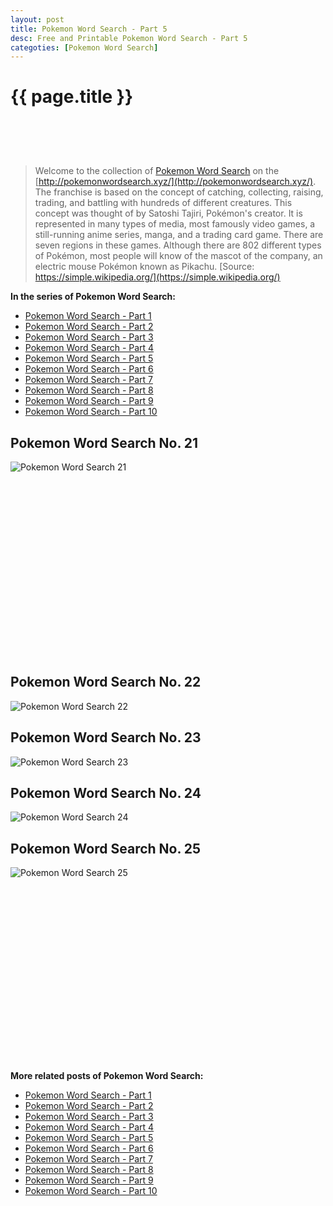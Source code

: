 ```yaml
---
layout: post
title: Pokemon Word Search - Part 5
desc: Free and Printable Pokemon Word Search - Part 5
categoties: [Pokemon Word Search]
---
```

{{ page.title }}
================
<script async src="//pagead2.googlesyndication.com/pagead/js/adsbygoogle.js"></script><!-- UnderTitleAds --> <ins class="adsbygoogle" style="display:inline-block;width:468px;height:60px" data-ad-client="ca-pub-6753140515841889" data-ad-slot="4010138290"></ins><script> (adsbygoogle = window.adsbygoogle || []).push({}); </script>

> Welcome to the collection of [Pokemon Word Search](http://pokemonwordsearch.xyz/) on the [http://pokemonwordsearch.xyz/](http://pokemonwordsearch.xyz/). The franchise is based on the concept of catching, collecting, raising, trading, and battling with hundreds of different creatures. This concept was thought of by Satoshi Tajiri, Pokémon's creator. It is represented in many types of media, most famously video games, a still-running anime series, manga, and a trading card game. There are seven regions in these games. Although there are 802 different types of Pokémon, most people will know of the mascot of the company, an electric mouse Pokémon known as Pikachu. [Source: https://simple.wikipedia.org/](https://simple.wikipedia.org/)

**In the series of Pokemon Word Search:**

* [Pokemon Word Search - Part 1](http://pokemonwordsearch.xyz/2018/04/26/Pokemon-Word-Search-part-1.html)
* [Pokemon Word Search - Part 2](http://pokemonwordsearch.xyz/2018/04/26/Pokemon-Word-Search-part-2.html)
* [Pokemon Word Search - Part 3](http://pokemonwordsearch.xyz/2018/04/26/Pokemon-Word-Search-part-3.html)
* [Pokemon Word Search - Part 4](http://pokemonwordsearch.xyz/2018/04/26/Pokemon-Word-Search-part-4.html)
* [Pokemon Word Search - Part 5](http://pokemonwordsearch.xyz/2018/04/26/Pokemon-Word-Search-part-5.html)
* [Pokemon Word Search - Part 6](http://pokemonwordsearch.xyz/2018/04/26/Pokemon-Word-Search-part-6.html)
* [Pokemon Word Search - Part 7](http://pokemonwordsearch.xyz/2018/04/26/Pokemon-Word-Search-part-7.html)
* [Pokemon Word Search - Part 8](http://pokemonwordsearch.xyz/2018/04/26/Pokemon-Word-Search-part-8.html)
* [Pokemon Word Search - Part 9](http://pokemonwordsearch.xyz/2018/04/26/Pokemon-Word-Search-part-9.html)
* [Pokemon Word Search - Part 10](http://pokemonwordsearch.xyz/2018/04/26/Pokemon-Word-Search-part-10.html)

## Pokemon Word Search No. 21
![Pokemon Word Search 21](http://pokemonwordsearch.xyz/images/Pokemon-Word-Search%20(21).jpg "Pokemon Word Search 21")

<script async src="//pagead2.googlesyndication.com/pagead/js/adsbygoogle.js"></script><!-- Texxtonly --><ins class="adsbygoogle" style="display:inline-block;width:336px;height:280px" data-ad-client="ca-pub-6753140515841889" data-ad-slot="3207852233"></ins><script>(adsbygoogle = window.adsbygoogle || []).push({}); </script>

## Pokemon Word Search No. 22
![Pokemon Word Search 22](http://pokemonwordsearch.xyz/images/Pokemon-Word-Search%20(22).jpg "Pokemon Word Search 22")

## Pokemon Word Search No. 23
![Pokemon Word Search 23](http://pokemonwordsearch.xyz/images/Pokemon-Word-Search%20(23).jpg "Pokemon Word Search 23")

## Pokemon Word Search No. 24
![Pokemon Word Search 24](http://pokemonwordsearch.xyz/images/Pokemon-Word-Search%20(24).jpg "Pokemon Word Search 24")

## Pokemon Word Search No. 25
![Pokemon Word Search 25](http://pokemonwordsearch.xyz/images/Pokemon-Word-Search%20(25).jpg "Pokemon Word Search 25")

<script async src="//pagead2.googlesyndication.com/pagead/js/adsbygoogle.js"></script><!-- Texxtonly --><ins class="adsbygoogle" style="display:inline-block;width:336px;height:280px" data-ad-client="ca-pub-6753140515841889" data-ad-slot="3207852233"></ins><script>(adsbygoogle = window.adsbygoogle || []).push({}); </script>

**More related posts of Pokemon Word Search:**

* [Pokemon Word Search - Part 1](http://pokemonwordsearch.xyz/2018/04/26/Pokemon-Word-Search-part-1.html)
* [Pokemon Word Search - Part 2](http://pokemonwordsearch.xyz/2018/04/26/Pokemon-Word-Search-part-2.html)
* [Pokemon Word Search - Part 3](http://pokemonwordsearch.xyz/2018/04/26/Pokemon-Word-Search-part-3.html)
* [Pokemon Word Search - Part 4](http://pokemonwordsearch.xyz/2018/04/26/Pokemon-Word-Search-part-4.html)
* [Pokemon Word Search - Part 5](http://pokemonwordsearch.xyz/2018/04/26/Pokemon-Word-Search-part-5.html)
* [Pokemon Word Search - Part 6](http://pokemonwordsearch.xyz/2018/04/26/Pokemon-Word-Search-part-6.html)
* [Pokemon Word Search - Part 7](http://pokemonwordsearch.xyz/2018/04/26/Pokemon-Word-Search-part-7.html)
* [Pokemon Word Search - Part 8](http://pokemonwordsearch.xyz/2018/04/26/Pokemon-Word-Search-part-8.html)
* [Pokemon Word Search - Part 9](http://pokemonwordsearch.xyz/2018/04/26/Pokemon-Word-Search-part-9.html)
* [Pokemon Word Search - Part 10](http://pokemonwordsearch.xyz/2018/04/26/Pokemon-Word-Search-part-10.html)

